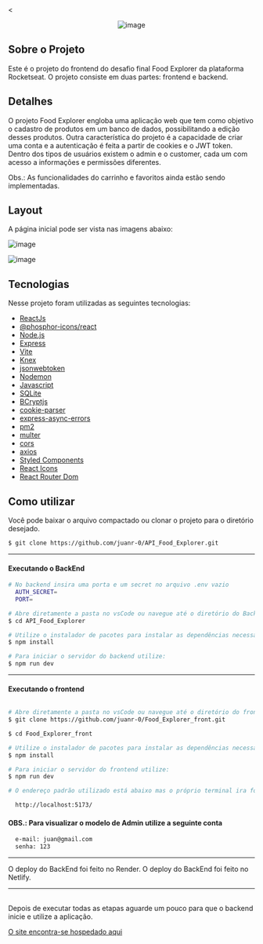  <<div align="center">
  ![image](https://github.com/juanr-0/API_Food_Explorer/assets/110058876/05f733d5-793e-41a5-b535-ebb33473f2b7)
</div>

## Sobre o Projeto

Este é o projeto do frontend do desafio final Food Explorer da plataforma Rocketseat. O projeto consiste em duas partes: frontend e backend.

## Detalhes

O projeto Food Explorer engloba uma aplicação web que tem como objetivo o cadastro de produtos em um banco de dados, possibilitando a edição desses produtos. Outra característica do projeto é a capacidade de criar uma conta e a autenticação é feita a partir de cookies e o JWT token. Dentro dos tipos de usuários existem o admin e o customer, cada um com acesso a informações e permissões diferentes.

Obs.: As funcionalidades do carrinho e favoritos ainda estão sendo implementadas.

## Layout

A página inicial pode ser vista nas imagens abaixo:

![image](https://github.com/juanr-0/Food_Explorer_front/assets/110058876/39f957d7-57d6-4914-96a9-ee4ae1137cf8)

![image](https://github.com/juanr-0/Food_Explorer_front/assets/110058876/8579f2a9-b02a-4be6-807b-bac6251063e8)


## Tecnologias

Nesse projeto foram utilizadas as seguintes tecnologias:

- [ReactJs](https://reactjs.org)
- [@phosphor-icons/react](https://phosphoricons.com)
- [Node.js](https://nodejs.org/en/)
- [Express](https://expressjs.com)
- [Vite](https://vitejs.dev/)
- [Knex](https://knexjs.org/)
- [jsonwebtoken](https://www.npmjs.com/package/jsonwebtoken)
- [Nodemon](https://nodemon.io/)
- [Javascript](https://developer.mozilla.org/pt-BR/docs/Web/JavaScript)
- [SQLite](https://www.sqlite.org/index.html)
- [BCryptjs](https://www.npmjs.com/package/bcryptjs)
- [cookie-parser](https://www.npmjs.com/package/cookie-parser)
- [express-async-errors](https://www.npmjs.com/package/express-async-errors)
- [pm2](https://pm2.keymetrics.io)
- [multer](https://www.npmjs.com/package/multer)
- [cors](https://www.npmjs.com/package/cors)
- [axios](https://www.npmjs.com/package/axios)
- [Styled Components](https://styled-components.com/)
- [React Icons](https://react-icons.github.io/react-icons/)
- [React Router Dom](https://react-icons.github.io/react-icons/)


## Como utilizar
Você pode baixar o arquivo compactado ou clonar o projeto para o diretório desejado.

```bash
$ git clone https://github.com/juanr-0/API_Food_Explorer.git
```
___

#### Executando o BackEnd
```bash
# No backend insira uma porta e um secret no arquivo .env vazio
  AUTH_SECRET=
  PORT=

# Abre diretamente a pasta no vsCode ou navegue até o diretório do BackEnd utilizando o comando no terminal
$ cd API_Food_Explorer

# Utilize o instalador de pacotes para instalar as dependências necessárias
$ npm install

# Para iniciar o servidor do backend utilize:
$ npm run dev
```
___

#### Executando o frontend
```bash

# Abre diretamente a pasta no vsCode ou navegue até o diretório do frontend utilizando o comando no terminal
$ git clone https://github.com/juanr-0/Food_Explorer_front.git

$ cd Food_Explorer_front

# Utilize o instalador de pacotes para instalar as dependências necessárias
$ npm install

# Para iniciar o servidor do frontend utilize:
$ npm run dev

# O endereço padrão utilizado está abaixo mas o próprio terminal ira fornecer o resto das informações

  http://localhost:5173/
```

#### OBS.: Para visualizar o modelo de Admin utilize a seguinte conta

```bash
  e-mail: juan@gmail.com
  senha: 123
```
___

O deploy do BackEnd foi feito no Render.
O deploy do BackEnd foi feito no Netlify.

___
<br>
 Depois de executar todas as etapas aguarde um pouco para que o backend inicie e utilize a aplicação.
<br>

[O site encontra-se hospedado aqui](https://quiet-zuccutto-0eff04.netlify.app)
